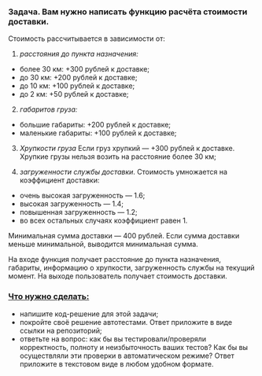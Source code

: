 ### Задача. Вам нужно написать функцию расчёта стоимости доставки.

Стоимость рассчитывается в зависимости от:

1. *расстояния до пункта назначения:*

- более 30 км: +300 рублей к доставке;
- до 30 км: +200 рублей к доставке;
- до 10 км: +100 рублей к доставке;
- до 2 км: +50 рублей к доставке;

2. *габаритов груза:*

- большие габариты: +200 рублей к доставке;
- маленькие габариты: +100 рублей к доставке;

3. *Хрупкости груза* Если груз хрупкий — +300 рублей к доставке. Хрупкие грузы нельзя возить на расстояние более 30 км;

4. *загруженности службы доставки*. Стоимость умножается на коэффициент доставки:

- очень высокая загруженность — 1.6;
- высокая загруженность — 1.4;
- повышенная загруженность — 1.2;
- во всех остальных случаях коэффициент равен 1.

Минимальная сумма доставки — 400 рублей. Если сумма доставки меньше минимальной, выводится минимальная сумма.

На входе функция получает расстояние до пункта назначения, габариты, информацию о хрупкости, загруженность службы на текущий момент. На выходе пользователь получает стоимость доставки.

### [Что нужно сделать:](https://wiki.yandex-team.ru/practicum/notion-backup/e1b9a05c727c/practicumshare/komanda-najjma-v-soprovozhdenii/komandanaimavsoprovozhdenii/jekspertnyerolikckpb/testovoezadanienarolnastavnikanakursavtoma/#chto-nuzhno-sdelat)

- напишите код-решение для этой задачи;
- покройте своё решение автотестами. Ответ приложите в виде ссылки на репозиторий;
- ответьте на вопрос: как бы вы тестировали/проверяли корректность, полноту и неизбыточность ваших тестов? Как бы вы осуществляли эти проверки в автоматическом режиме? Ответ приложите в текстовом виде в любом удобном формате.